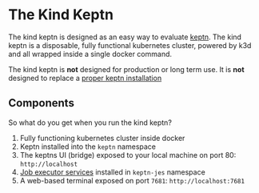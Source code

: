 # The Kind Keptn

The kind keptn is designed as an easy way to evaluate [keptn](https://keptn.sh). The kind keptn is a disposable, fully functional kubernetes cluster, powered by k3d and all wrapped inside a single docker command.

The kind keptn is **not** designed for production or long term use. It is **not** designed to replace a [proper keptn installation](https://keptn.sh/docs/quickstart)

## Components

So what do you get when you run the kind keptn?

1. Fully functioning kubernetes cluster inside docker
2. Keptn installed into the `keptn` namespace
3. The keptns UI (bridge) exposed to your local machine on port 80: `http://localhost`
4. [Job executor services](https://github.com/keptn-contrib/job-executor-service) installed in `keptn-jes` namespace
5. A web-based terminal exposed on port `7681`: `http://localhost:7681`



